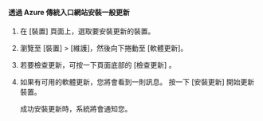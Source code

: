 <!--author=SharS last changed: 9/17/15-->

#### <a name="to-install-regular-updates-via-the-azure-classic-portal"></a>透過 Azure 傳統入口網站安裝一般更新
1. 在 [裝置]  頁面上，選取要安裝更新的裝置。
2. 瀏覽至 [裝置]  >  [維護]，然後向下捲動至 [軟體更新]。
3. 若要檢查更新，可按一下頁面底部的 [檢查更新]  。
4. 如果有可用的軟體更新，您將會看到一則訊息。 按一下 [安裝更新]  開始更新裝置。
   
    成功安裝更新時，系統將會通知您。

